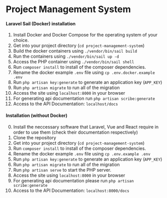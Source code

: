 # Project Management System

#### Laravel Sail (Docker) installation
1. Install Docker and Docker Compose for the operating system of your choice.
2. Get into your project directory (`cd project-management-system`)
3. Build the docker containers using `./vendor/bin/sail build`
4. Run the containers using `./vendor/bin/sail up -d`
5. Access the PHP container using `./vendor/bin/sail shell`
6. Run `composer install` to install of the composer dependencies.
7. Rename the docker example `.env` file using `cp .env.docker.example .env`
8. Run `php artisan key:generate` to generate an application key (`APP_KEY`)
9. Run `php artisan migrate` to run all of the migration
10. Access the site using `localhost:8000` in your browser
11. For generating api documentation run `php artisan scribe:generate`
12. Access to the API Documentation: `localhost/docs`

#### Installation (without Docker) 
0. Install the neccessary software that Laravel, Vue and React require in order to use them (check their documentation respectively)
1. Clone the repository
2. Get into your project directory (`cd project-management-system`)
3. Run `composer install` to install of the composer dependencies.
4. Rename the docker example `.env` file using `cp .env.example .env`
5. Run `php artisan key:generate` to generate an application key (`APP_KEY`)
6. Run `php artisan migrate` to run all of the migration
7. Run `php artisan serve` to start the PHP server.
8. Access the site using `localhost:8000` in your browser 
9. For generating api documentation please run `php artisan scribe:generate`
10. Access to the API Documentation: `localhost:8000/docs`
